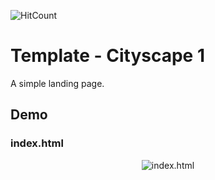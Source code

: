 ![HitCount](http://hits.dwyl.io/aaronfagan/template-cityscape-1.svg)
# Template - Cityscape 1
A simple landing page.

## Demo

### index.html
<p align="center">
  <img src="https://github.com/user-attachments/assets/ef9fb0a1-e19b-4a61-bb0e-c2555f86886e" alt="index.html"/>
</p>
